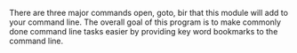 There are three major commands open, goto, bir that this module will add to your command line. The overall goal of this program is to make commonly done command line tasks easier by providing key word bookmarks to the command line. 
